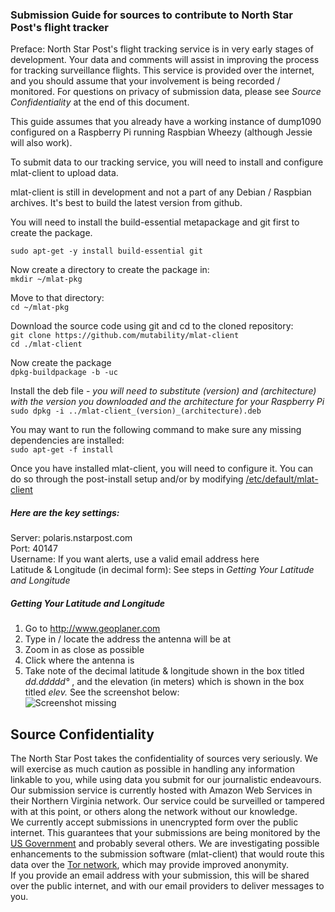 ### Submission Guide for sources to contribute to North Star Post's flight tracker

Preface: North Star Post's flight tracking service is in very early stages of development. Your data and comments will assist in improving the process for tracking surveillance flights. This service is provided over the internet, and you should assume that your involvement is being recorded / monitored. For questions on privacy of submission data, please see _Source Confidentiality_ at the end of this document.

This guide assumes that you already have a working instance of dump1090 configured on a Raspberry Pi running Raspbian Wheezy (although Jessie will also work).

To submit data to our tracking service, you will need to install and configure mlat-client to upload data.

mlat-client is still in development and not a part of any Debian / Raspbian archives. It's best to build the latest version from github.

You will need to install the build-essential metapackage and git first to create the package.

`sudo apt-get -y install build-essential git`

Now create a directory to create the package in:  
`mkdir ~/mlat-pkg`

Move to that directory:  
`cd ~/mlat-pkg`

Download the source code using git and cd to the cloned repository:  
`git clone https://github.com/mutability/mlat-client`  
`cd ./mlat-client`

Now create the package  
`dpkg-buildpackage -b -uc`

Install the deb file - *you will need to substitute (version) and (architecture) with the version you downloaded and the architecture for your Raspberry Pi*  
`sudo dpkg -i ../mlat-client_(version)_(architecture).deb`

You may want to run the following command to make sure any missing dependencies are installed:  
`sudo apt-get -f install`

Once you have installed mlat-client, you will need to configure it. You can do so through the post-install setup and/or by modifying [/etc/default/mlat-client](https://github.com/nstarpost/polaris-user-guide/blob/master/mlat-client)


##### Here are the key settings:  
Server: polaris.nstarpost.com  
Port: 40147  
Username: If you want alerts, use a valid email address here  
Latitude & Longitude (in decimal form): See steps in *Getting Your Latitude and Longitude*

##### Getting Your Latitude and Longitude
1. Go to http://www.geoplaner.com
2. Type in / locate the address the antenna will be at  
3. Zoom in as close as possible  
4. Click where the antenna is
5. Take note of the decimal latitude & longitude shown in the box titled *dd.ddddd°* , and the elevation (in meters) which is shown in the box titled *elev.* See the screenshot below:  
![Screenshot missing](https://raw.githubusercontent.com/nstarpost/polaris-user-guide/master/Lat-Long-Guide.png "Screenshot of geoplaner")


## Source Confidentiality  
The North Star Post takes the confidentiality of sources very seriously. We will exercise as much caution as possible in handling any information linkable to you, while using data you submit for our journalistic endeavours.  
Our submission service is currently hosted with Amazon Web Services in their Northern Virginia network. Our service could be surveilled or tampered with at this point, or others along the network without our knowledge.  
We currently accept submissions in unencrypted form over the public internet. This guarantees that your submissions are being monitored by the [US Government](https://en.wikipedia.org/wiki/Upstream_collection) and probably several others. We are investigating possible enhancements to the submission software (mlat-client) that would route this data over the [Tor network](https://www.torproject.org), which may provide improved anonymity.  
If you provide an email address with your submission, this will be shared over the public internet, and with our email providers to deliver messages to you.
